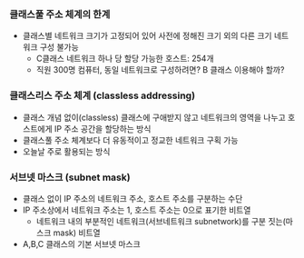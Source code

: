 ### 클래스풀 주소 체계의 한계

- 클래스별 네트워크 크기가 고정되어 있어 사전에 정해진 크기 외의 다른 크기 네트워크 구성 불가능
    - C클래스 네트워크 하나 당 할당 가능한 호스트: 254개
    - 직원 300명 컴퓨터, 동일 네트워크로 구성하려면? B 클래스 이용해야 할까?
    

### 클래스리스 주소 체계 (classless addressing)

- 클래스 개념 없이(classless) 클래스에 구애받지 않고 네트워크의 영역을 나누고 호스트에게 IP 주소 공간을 할당하는 방식
- 클래스풀 주소 체계보다 더 유동적이고 정교한 네트워크 구획 가능
- 오늘날 주로 활용되는 방식

### 서브넷 마스크 (subnet mask)

- 클래스 없이 IP 주소의 네트워크 주소, 호스트 주소를 구분하는 수단
- IP 주소상에서 네트워크 주소는 1, 호스트 주소는 0으로 표기한 비트열
    - 네트워크 내의 부분적인 네트워크(서브네트워크 subnetwork)를 구분 짓는(마스크 mask) 비트열
- A,B,C 클래스의 기본 서브넷 마스크
